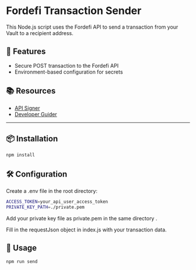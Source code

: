 # Fordefi Transaction Sender

This Node.js script uses the Fordefi API to send a transaction from your Vault to a recipient address. 

## 🔧 Features

- Secure POST transaction to the Fordefi API
- Environment-based configuration for secrets

##  📚 Resources

-   [API Signer](https://docs.fordefi.com/developers/program-overview)
-   [Developer Guider](https://docs.fordefi.com/developers/api-overview)


---

## 📦 Installation

```bash
npm install
```


## 🛠️ Configuration

Create a .env file in the root directory:

```bash
ACCESS_TOKEN=your_api_user_access_token
PRIVATE_KEY_PATH=./private.pem
```

Add your private key file as private.pem in the same directory .

Fill in the requestJson object in index.js with your transaction data.

## 🚀 Usage

```bash
npm run send
```


